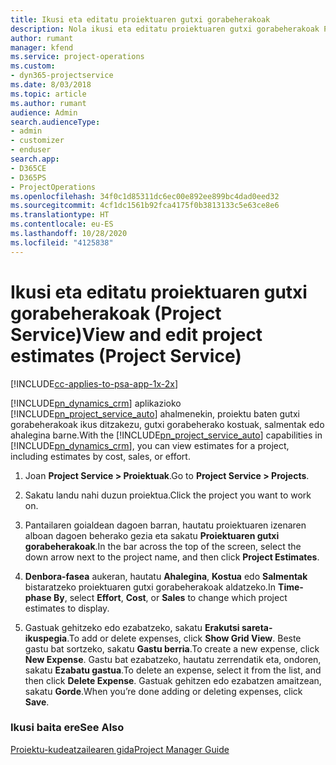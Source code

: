 ```yaml
---
title: Ikusi eta editatu proiektuaren gutxi gorabeherakoak
description: Nola ikusi eta editatu proiektuaren gutxi gorabeherakoak Project Service-n
author: rumant
manager: kfend
ms.service: project-operations
ms.custom:
- dyn365-projectservice
ms.date: 8/03/2018
ms.topic: article
ms.author: rumant
audience: Admin
search.audienceType:
- admin
- customizer
- enduser
search.app:
- D365CE
- D365PS
- ProjectOperations
ms.openlocfilehash: 34f0c1d85311dc6ec00e892ee899bc4dad0eed32
ms.sourcegitcommit: 4cf1dc1561b92fca4175f0b3813133c5e63ce8e6
ms.translationtype: HT
ms.contentlocale: eu-ES
ms.lasthandoff: 10/28/2020
ms.locfileid: "4125838"
---
```

# <a name="view-and-edit-project-estimates-project-service"></a><span data-ttu-id="c95de-103">Ikusi eta editatu proiektuaren gutxi gorabeherakoak (Project Service)</span><span class="sxs-lookup"><span data-stu-id="c95de-103">View and edit project estimates (Project Service)</span></span>

[!INCLUDE[cc-applies-to-psa-app-1x-2x](../includes/cc-applies-to-psa-app-1x-2x.md)]

<span data-ttu-id="c95de-104">[!INCLUDE[pn_dynamics_crm](../includes/pn-dynamics-crm.md)] aplikazioko [!INCLUDE[pn_project_service_auto](../includes/pn-project-service-auto.md)] ahalmenekin, proiektu baten gutxi gorabeherakoak ikus ditzakezu, gutxi gorabeherako kostuak, salmentak edo ahalegina barne.</span><span class="sxs-lookup"><span data-stu-id="c95de-104">With the [!INCLUDE[pn_project_service_auto](../includes/pn-project-service-auto.md)] capabilities in [!INCLUDE[pn_dynamics_crm](../includes/pn-dynamics-crm.md)], you can view estimates for a project, including estimates by cost, sales, or effort.</span></span>  
  
1.  <span data-ttu-id="c95de-105">Joan **Project Service > Proiektuak**.</span><span class="sxs-lookup"><span data-stu-id="c95de-105">Go to **Project Service > Projects**.</span></span>  
  
2.  <span data-ttu-id="c95de-106">Sakatu landu nahi duzun proiektua.</span><span class="sxs-lookup"><span data-stu-id="c95de-106">Click the project you want to work on.</span></span>  
  
3.  <span data-ttu-id="c95de-107">Pantailaren goialdean dagoen barran, hautatu proiektuaren izenaren alboan dagoen beherako gezia eta sakatu **Proiektuaren gutxi gorabeherakoak**.</span><span class="sxs-lookup"><span data-stu-id="c95de-107">In the bar across the top of the screen, select the down arrow next to the project name, and then click **Project Estimates**.</span></span>  
  
4.  <span data-ttu-id="c95de-108">**Denbora-fasea** aukeran, hautatu **Ahalegina**, **Kostua** edo **Salmentak** bistaratzeko proiektuaren gutxi gorabeherakoak aldatzeko.</span><span class="sxs-lookup"><span data-stu-id="c95de-108">In **Time-phase By**, select **Effort**, **Cost**, or **Sales** to change which project estimates to display.</span></span>  
  
5.  <span data-ttu-id="c95de-109">Gastuak gehitzeko edo ezabatzeko, sakatu **Erakutsi sareta-ikuspegia**.</span><span class="sxs-lookup"><span data-stu-id="c95de-109">To add or delete expenses, click **Show Grid View**.</span></span> <span data-ttu-id="c95de-110">Beste gastu bat sortzeko, sakatu **Gastu berria**.</span><span class="sxs-lookup"><span data-stu-id="c95de-110">To create a new expense, click **New Expense**.</span></span> <span data-ttu-id="c95de-111">Gastu bat ezabatzeko, hautatu zerrendatik eta, ondoren, sakatu **Ezabatu gastua**.</span><span class="sxs-lookup"><span data-stu-id="c95de-111">To delete an expense, select it from the list, and then click **Delete Expense**.</span></span> <span data-ttu-id="c95de-112">Gastuak gehitzen edo ezabatzen amaitzean, sakatu **Gorde**.</span><span class="sxs-lookup"><span data-stu-id="c95de-112">When you’re done adding or deleting expenses, click **Save**.</span></span>  
  
### <a name="see-also"></a><span data-ttu-id="c95de-113">Ikusi baita ere</span><span class="sxs-lookup"><span data-stu-id="c95de-113">See Also</span></span>  
 [<span data-ttu-id="c95de-114">Proiektu-kudeatzailearen gida</span><span class="sxs-lookup"><span data-stu-id="c95de-114">Project Manager Guide</span></span>](../psa/project-manager-guide.md)
